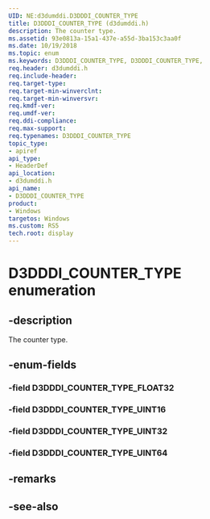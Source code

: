 ```yaml
---
UID: NE:d3dumddi.D3DDDI_COUNTER_TYPE
title: D3DDDI_COUNTER_TYPE (d3dumddi.h)
description: The counter type.
ms.assetid: 93e0813a-15a1-437e-a55d-3ba153c3aa0f
ms.date: 10/19/2018
ms.topic: enum
ms.keywords: D3DDDI_COUNTER_TYPE, D3DDDI_COUNTER_TYPE, 
req.header: d3dumddi.h
req.include-header:
req.target-type:
req.target-min-winverclnt:
req.target-min-winversvr:
req.kmdf-ver:
req.umdf-ver:
req.ddi-compliance:
req.max-support:
req.typenames: D3DDDI_COUNTER_TYPE
topic_type: 
- apiref
api_type: 
- HeaderDef
api_location: 
- d3dumddi.h
api_name: 
- D3DDDI_COUNTER_TYPE
product:
- Windows
targetos: Windows
ms.custom: RS5
tech.root: display
---
```


# D3DDDI_COUNTER_TYPE enumeration

## -description

The counter type.

## -enum-fields

### -field D3DDDI_COUNTER_TYPE_FLOAT32 
### -field D3DDDI_COUNTER_TYPE_UINT16 
### -field D3DDDI_COUNTER_TYPE_UINT32 
### -field D3DDDI_COUNTER_TYPE_UINT64 

## -remarks

## -see-also
